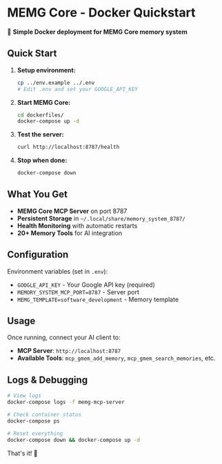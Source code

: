 # MEMG Core - Docker Quickstart

🚀 **Simple Docker deployment for MEMG Core memory system**

## Quick Start

1. **Setup environment:**
   ```bash
   cp ../env.example ../.env
   # Edit .env and set your GOOGLE_API_KEY
   ```

2. **Start MEMG Core:**
   ```bash
   cd dockerfiles/
   docker-compose up -d
   ```

3. **Test the server:**
   ```bash
   curl http://localhost:8787/health
   ```

4. **Stop when done:**
   ```bash
   docker-compose down
   ```

## What You Get

- **MEMG Core MCP Server** on port 8787
- **Persistent Storage** in `~/.local/share/memory_system_8787/`
- **Health Monitoring** with automatic restarts
- **20+ Memory Tools** for AI integration

## Configuration

Environment variables (set in `.env`):
- `GOOGLE_API_KEY` - Your Google API key (required)
- `MEMORY_SYSTEM_MCP_PORT=8787` - Server port
- `MEMG_TEMPLATE=software_development` - Memory template

## Usage

Once running, connect your AI client to:
- **MCP Server**: `http://localhost:8787`
- **Available Tools**: `mcp_gmem_add_memory`, `mcp_gmem_search_memories`, etc.

## Logs & Debugging

```bash
# View logs
docker-compose logs -f memg-mcp-server

# Check container status
docker-compose ps

# Reset everything
docker-compose down && docker-compose up -d
```

That's it! 🎉
